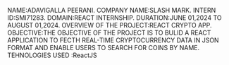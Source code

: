 NAME:ADAVIGALLA PEERANI.
COMPANY NAME:SLASH MARK.
INTERN ID:SMI71283.
DOMAIN:REACT INTERNSHIP.
DURATION:JUNE 01,2024 TO AUGUST 01,2024.
OVERVIEW OF THE PROJECT:REACT CRYPTO APP.
OBJECTIVE:THE OBJECTIVE OF THE PROJECT IS TO BULID A REACT APPLICATION TO FECTH REAL-TIME CRYPTOCURRENCY DATA IN JSON FORMAT AND ENABLE USERS TO SEARCH FOR COINS BY NAME.
TEHNOLOGIES USED :ReactJS
